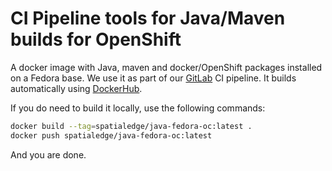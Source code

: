 CI Pipeline tools for Java/Maven builds for OpenShift
=====================================================

A docker image with Java, maven and docker/OpenShift packages installed on a Fedora base.
We use it as part of our [GitLab](https://gitlab.com) CI pipeline. It builds automatically using 
[DockerHub](https://cloud.docker.com/u/spatialedge/repository/docker/spatialedge/java-fedora-oc).

If you do need to build it locally, use the following commands:

```bash
docker build --tag=spatialedge/java-fedora-oc:latest .
docker push spatialedge/java-fedora-oc:latest
```

And you are done.

